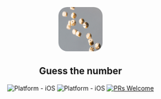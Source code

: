 <p align="center">
<kbd>
  <img style="width:100px; height:100px; border-radius:20%;" class="rounded-image" src="./assets/images/background.png" alt="logo" height="150"/></kbd>
</p>

<h2 align="center">
    Guess the number
</h2>

<p align="center">

</p>

<div align="center">

![Platform - iOS](https://img.shields.io/badge/platform-iOS-blue.svg)
![Platform - iOS](https://img.shields.io/badge/platform-andriod-red.svg)
[![PRs Welcome](https://img.shields.io/badge/PRs-Welcome-brightgreen.svg)](https://github.com/YajanaRao/Serenity/pulls)

</div>